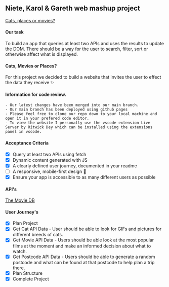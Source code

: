 ## Niete, Karol & Gareth web mashup project

[Cats, places or movies?](https://fac26.github.io/CatsDogsOrMovies/)

#### Our task  

To build an app that queries at least two APIs and uses the results to update the DOM. There should be a way for the user to search, filter, sort or otherwise affect what is displayed.

#### Cats, Movies or Places?

For this project we decided to build a website that invites the user to effect the data they receive ✨

#### Information for code review.

    - Our latest changes have been merged into our main branch.
    - Our main branch has been deployed using github pages
    - Please feel free to clone our repo down to your local machine and open it in your prefered code editor.
    - To view the website I personally use the vscode extension Live Server by Ritwick Dey which can be installed using the extensions panel in vscode.

#### Acceptance Criteria

* [x] Query at least two APIs using fetch
* [x] Dynamic content generated with JS
* [x] A clearly defined user journey, documented in your readme
* [ ] A responsive, mobile-first design 👷
* [x] Ensure your app is accessible to as many different users as possible

#### API's
[The Movie DB](https://www.themoviedb.org/)<br>

#### User Journey's
* [x] Plan Project
* [x] Get Cat API Data - User should be able to look for GIFs and pictures for different breeds of cats.
* [x] Get Movie API Data - Users should be able look at the most popular films at the moment and make an informed decision about what to watch.
* [X] Get Postcode API Data - Users should be able to generate a random postcode and what can be found at that postcode to help plan a trip there.  
* [x] Plan Structure
* [x] Complete Project
